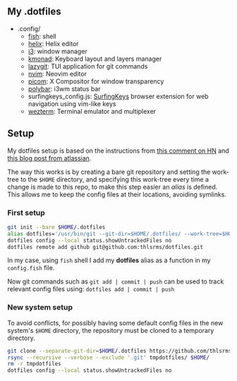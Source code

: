 ## My .dotfiles
- .config/
	- [fish](https://github.com/fish-shell/fish-shell): shell
	- [helix](https://github.com/helix-editor/helix): Helix editor
	- [i3](https://github.com/i3/i3): window manager
	- [kmonad](https://github.com/kmonad/kmonad): Keyboard layout and layers manager
	- [lazygit](https://github.com/jesseduffield/lazygit): TUI application for git commands
	- [nvim](https://github.com/neovim/neovim): Neovim editor
	- [picom](https://github.com/yshui/picom): X Compositor for window transparency
	- [polybar](https://github.com/polybar/polybar): i3wm status bar
	- surfingkeys_config.js: [SurfingKeys](https://github.com/brookhong/Surfingkeys) browser extension for web navigation using vim-like keys
	- [wezterm](https://github.com/wez/wezterm): Terminal emulator and multiplexer

## Setup
My dotfiles setup is based on the instructions from [this comment on HN](https://news.ycombinator.com/item?id=11070797) and [this blog post from atlassian](https://www.atlassian.com/git/tutorials/dotfiles).


The way this works is by creating a bare git repository and setting the work-tree to the `$HOME` directory, and specifying this work-tree every time a change is made to this repo, to make this step easier an *alias* is defined. This allows me to keep the config files at their locations, avoiding symlinks.

### First setup
```bash
git init --bare $HOME/.dotfiles
alias dotfiles='/usr/bin/git --git-dir=$HOME/.dotfiles/ --work-tree=$HOME'
dotfiles config --local status.showUntrackedFiles no
dotfiles remote add github git@github.com:thlsrms/dotfiles.git
```
In my case, using `fish` shell I add my **dotfiles** alias as a function in my `config.fish` file.


Now git commands such as `git add | commit | push` can be used to track relevant config files using: `dotfiles add | commit | push`

### New system setup
To avoid conflicts, for possibly having some default config files in the new system's `$HOME` directory, the repository must be cloned to a temporary directory.
```bash
git clone --separate-git-dir=$HOME/.dotfiles https://github.com/thlsrms/dotfiles.git tmpdotfiles
rsync --recursive --verbose --exclude '.git' tmpdotfiles/ $HOME/
rm -r tmpdotfiles
dotfiles config --local status.showUntrackedFiles no
```

